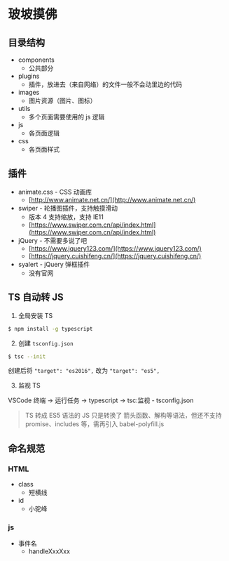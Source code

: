 # 玻坡摸佛

## 目录结构

- components
  - 公共部分
- plugins
  - 插件，放进去（来自网络）的文件一般不会动里边的代码
- images
  - 图片资源（图片、图标）
- utils
  - 多个页面需要使用的 js 逻辑
- js
  - 各页面逻辑
- css
  - 各页面样式

## 插件

- animate.css -  CSS 动画库
  - [http://www.animate.net.cn/](http://www.animate.net.cn/)
- swiper - 轮播图插件，支持触摸滑动
  - 版本 4 支持缩放，支持 IE11
  - [https://www.swiper.com.cn/api/index.html](https://www.swiper.com.cn/api/index.html)
- jQuery - 不需要多说了吧
  - [https://www.jquery123.com/](https://www.jquery123.com/)
  - [https://jquery.cuishifeng.cn/](https://jquery.cuishifeng.cn/)
- syalert - jQuery 弹框插件
  - 没有官网

## TS 自动转 JS

1. 全局安装 TS

```bash
$ npm install -g typescript
```

2. 创建 `tsconfig.json`

```bash
$ tsc --init
```

创建后将 `"target": "es2016",` 改为 `"target": "es5",`

3. 监视 TS

VSCode 终端 -> 运行任务 -> typescript -> tsc:监视 - tsconfig.json

> TS 转成 ES5 语法的 JS 只是转换了 箭头函数、解构等语法，但还不支持 promise、includes 等，需再引入 babel-polyfill.js

## 命名规范

### HTML

- class
  - 短横线
- id
  - 小驼峰

### js

- 事件名
  - handleXxxXxx

